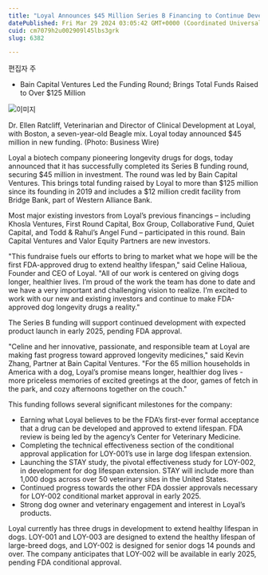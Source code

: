 ```yaml
---
title: "Loyal Announces $45 Million Series B Financing to Continue Development of First FDA-Approved Dog Lifespan Extension Drug for Veterinary Use"
datePublished: Fri Mar 29 2024 03:05:42 GMT+0000 (Coordinated Universal Time)
cuid: cm7079h2u002909l45lbs3grk
slug: 6382

---
```



편집자 주

- Bain Capital Ventures Led the Funding Round; Brings Total Funds Raised to Over $125 Million

![이미지](https://cdn.hashnode.com/res/hashnode/image/upload/v1739261283668/894b20cc-5063-481c-9081-52e34abb52c2.jpeg)

Dr. Ellen Ratcliff, Veterinarian and Director of Clinical Development at Loyal, with Boston, a seven-year-old Beagle mix. Loyal today announced $45 million in new funding. (Photo: Business Wire)

Loyal a biotech company pioneering longevity drugs for dogs, today announced that it has successfully completed its Series B funding round, securing $45 million in investment. The round was led by Bain Capital Ventures. This brings total funding raised by Loyal to more than $125 million since its founding in 2019 and includes a $12 million credit facility from Bridge Bank, part of Western Alliance Bank.

Most major existing investors from Loyal’s previous financings – including Khosla Ventures, First Round Capital, Box Group, Collaborative Fund, Quiet Capital, and Todd & Rahul’s Angel Fund – participated in this round. Bain Capital Ventures and Valor Equity Partners are new investors.

"This fundraise fuels our efforts to bring to market what we hope will be the first FDA-approved drug to extend healthy lifespan," said Celine Halioua, Founder and CEO of Loyal. "All of our work is centered on giving dogs longer, healthier lives. I’m proud of the work the team has done to date and we have a very important and challenging vision to realize. I’m excited to work with our new and existing investors and continue to make FDA-approved dog longevity drugs a reality."

The Series B funding will support continued development with expected product launch in early 2025, pending FDA approval.

"Celine and her innovative, passionate, and responsible team at Loyal are making fast progress toward approved longevity medicines," said Kevin Zhang, Partner at Bain Capital Ventures. "For the 65 million households in America with a dog, Loyal’s promise means longer, healthier dog lives - more priceless memories of excited greetings at the door, games of fetch in the park, and cozy afternoons together on the couch."

This funding follows several significant milestones for the company:

- Earning what Loyal believes to be the FDA’s first-ever formal acceptance that a drug can be developed and approved to extend lifespan. FDA review is being led by the agency’s Center for Veterinary Medicine.
- Completing the technical effectiveness section of the conditional approval application for LOY-001’s use in large dog lifespan extension.
- Launching the STAY study, the pivotal effectiveness study for LOY-002, in development for dog lifespan extension. STAY will include more than 1,000 dogs across over 50 veterinary sites in the United States.
- Continued progress towards the other FDA dossier approvals necessary for LOY-002 conditional market approval in early 2025.
- Strong dog owner and veterinary engagement and interest in Loyal’s products.

Loyal currently has three drugs in development to extend healthy lifespan in dogs. LOY-001 and LOY-003 are designed to extend the healthy lifespan of large-breed dogs, and LOY-002 is designed for senior dogs 14 pounds and over. The company anticipates that LOY-002 will be available in early 2025, pending FDA conditional approval.